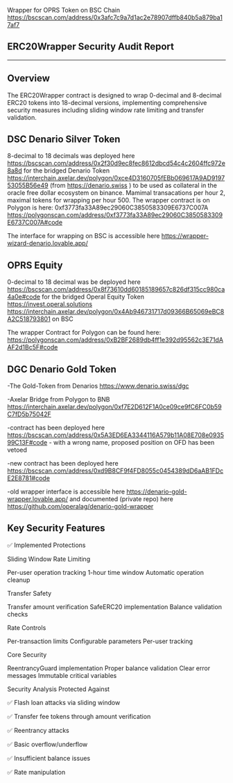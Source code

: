 Wrapper for OPRS Token on BSC Chain https://bscscan.com/address/0x3afc7c9a7d1ac2e78907dffb840b5a879ba17af7

ERC20Wrapper Security Audit Report
--------------------------------------
--------------------------------------

Overview
--------------------------------------
The ERC20Wrapper contract is designed to wrap 0-decimal and 8-decimal ERC20 tokens into 18-decimal versions, implementing comprehensive security measures including sliding window rate limiting and transfer validation.

DSC Denario Silver Token
------
8-decimal to 18 decimals was deployed here https://bscscan.com/address/0x2f30d9ec8fec8612dbcd54c4c2604ffc972e8a8d for the bridged Denario Token https://interchain.axelar.dev/polygon/0xce4D3160705fEBb069617A9AD919753055B56e49  (from https://denario.swiss ) to be used as collateral in the oracle free dollar ecosystem on binance. Mamimal transacations per hour 2, maximal tokens for wrapping per hour 500. The wrapper contract is on Polygon is here: 0xf3773fa33A89ec29060C3850583309E6737C007A https://polygonscan.com/address/0xf3773fa33A89ec29060C3850583309E6737C007A#code


The interface for wrapping on BSC is accessible here https://wrapper-wizard-denario.lovable.app/ 


OPRS Equity 
------
0-decimal to 18 decimal was be deployed here https://bscscan.com/address/0x8f73610dd60185189657c826df315cc980ca4a0e#code for the bridged Operal Equity Token https://invest.operal.solutions  https://interchain.axelar.dev/polygon/0x4Ab946731717d09366B65069eBC8A2C518793801 on BSC

The wrapper Contract for Polygon can be found here: https://polygonscan.com/address/0xB2BF2689db4ff1e392d95562c3E71dAAF2d1Bc5F#code

DGC Denario Gold Token
------
-The Gold-Token from Denarios https://www.denario.swiss/dgc 

-Axelar Bridge from Polygon to BNB https://interchain.axelar.dev/polygon/0xf7E2D612F1A0ce09ce9fC6FC0b59C7fD5b75042F

-contract has been deployed here https://bscscan.com/address/0x5A3ED6EA3344116A579b11A08E708e093599C13F#code - with a wrong name, proposed position on OFD has been vetoed

-new contract has been deployed here https://bscscan.com/address/0xd9B8CF9f4FD8055c0454389dD6aAB1FDcE2E8781#code

-old wrapper interface is accessible here https://denario-gold-wrapper.lovable.app/ and documented (private repo) here https://github.com/operalag/denario-gold-wrapper

Key Security Features
--------------------------------------

✅ Implemented Protections

Sliding Window Rate Limiting

Per-user operation tracking
1-hour time window
Automatic operation cleanup


Transfer Safety

Transfer amount verification
SafeERC20 implementation
Balance validation checks


Rate Controls

Per-transaction limits
Configurable parameters
Per-user tracking


Core Security

ReentrancyGuard implementation
Proper balance validation
Clear error messages
Immutable critical variables



Security Analysis
Protected Against

✅ Flash loan attacks via sliding window

✅ Transfer fee tokens through amount verification

✅ Reentrancy attacks

✅ Basic overflow/underflow

✅ Insufficient balance issues

✅ Rate manipulation







